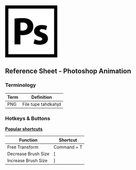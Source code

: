 

![photoshop logo](images/photoshop.png)

## Reference Sheet - Photoshop Animation 





### Terminology

Term | Definition
--- | ---
PNG | File tupe tahdkahjd




### Hotkeys & Buttons



**[Popular shortcuts](https://helpx.adobe.com/photoshop/using/default-keyboard-shortcuts.html)** 

Function | Shortcut
--- | ---
Free Transform | Command + T
Decrease Brush Size	| [
Increase Brush Size | ]

